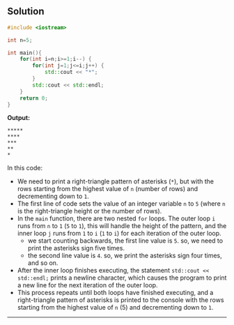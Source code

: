 ## Solution

```cpp
#include <iostream>

int n=5;

int main(){
	for(int i=n;i>=1;i--) {
		for(int j=1;j<=i;j++) {
			std::cout << "*";
		}
		std::cout << std::endl;
	}
	return 0;
}
```

**Output:**

```
*****
****
***
**
*
```

In this code:

- We need to print a right-triangle pattern of asterisks (`*`), but with the rows starting from the highest value of `n` (number of rows) and decrementing down to `1`.
- The first line of code sets the value of an integer variable `n` to `5` (where `n` is the right-triangle height or the number of rows).
- In the `main` function, there are two nested `for` loops. The outer loop `i` runs from `n` to `1` (`5` to `1`), this will handle the height of the pattern, and the inner loop `j` runs from `1` to `i` (`1` to `i`) for each iteration of the outer loop.
	- we start counting backwards, the first line value is `5`. so, we need to print the asterisks sign five times.
	- the second line value is `4`. so, we print the asterisks sign four times, and so on.
- After the inner loop finishes executing, the statement `std::cout << std::endl;` prints a newline character, which causes the program to print a new line for the next iteration of the outer loop.
- This process repeats until both loops have finished executing, and a right-triangle pattern of asterisks is printed to the console with the rows starting from the highest value of `n` (5) and decrementing down to `1`.

---